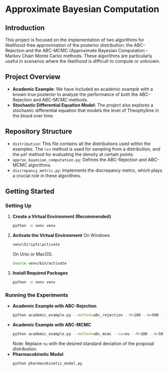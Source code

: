 # Approximate Bayesian Computation

## Introduction
This project is focused on the implementation of two algorithms for likelihood-free approximation of the posterior distribution: the ABC-Rejection and the ABC-MCMC (Approximate Bayesian Computation - Markov Chain Monte Carlo) methods. These algorithms are particularly useful in scenarios where the likelihood is difficult to compute or unknown.

## Project Overview
- **Academic Example**: We have included an academic example with a known true posterior to analyze the performance of both the ABC-Rejection and ABC-MCMC methods.
- **Stochastic Differential Equation Model**: The project also explores a stochastic differential equation that models the level of Theophylline in the blood over time.

## Repository Structure
- `distribution`: This file contains all the distributions used within the examples. The `rvs` method is used for sampling from a distribution, and the `pdf` method for evaluating the density at certain points.
- `approx_bayesian_computation.py`: Defines the ABC-Rejection and ABC-MCMC algorithms.
- `discrepancy_metric.py`: Implements the discrepancy metric, which plays a crucial role in these algorithms.

## Getting Started

### Setting Up
1. **Create a Virtual Environment (Recommended)**
   ```bash
   python -m venv venv
   ```
2. **Activate the Virtual Environment**
    On Windows
    ```bash
   venv\Scripts\activate
   ```
   On Unix or MacOS:
   ```bash
   source venv/bin/activate
   ```
3. **Install Required Packages**
   ```bash
   python -m venv venv
   ```

### Running the Experiments
- **Academic Example with ABC-Rejection**
     ```bash
   python academic_example.py --method=abc_rejection --M=100 --N=500 --plot_distance=True
   ```
- **Academic Example with ABC-MCMC**
     ```bash
   python academic_example.py --method=abc_mcmc --nu=nu --M=100 --N=500
   ```
   Note: Replace `nu` with the desired standard deviation of the proposal distribution.
- **Pharmacokinetic Model**
    ```bash
   python pharmacokinetic_model.py
   ```